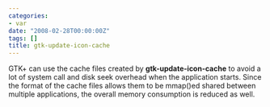 ```yaml
---
categories:
- var
date: "2008-02-28T00:00:00Z"
tags: []
title: gtk-update-icon-cache
---
```


GTK+ can use the cache files created by **gtk-update-icon-cache** to avoid a lot of system call and disk
seek overhead when the application starts. Since the format of the cache files allows them to be
mmap()ed shared between multiple applications, the overall memory consumption is reduced as well.
 
